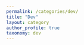 ```yaml
---
permalink: /categories/dev/
title: "Dev"
layout: category
author_profile: true
taxonomy: dev
---
```

